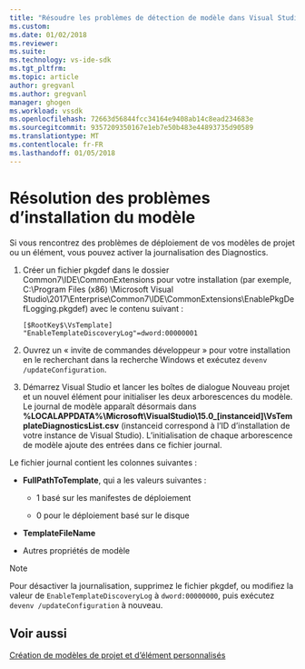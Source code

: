 ```yaml
---
title: "Résoudre les problèmes de détection de modèle dans Visual Studio | Documents Microsoft"
ms.custom: 
ms.date: 01/02/2018
ms.reviewer: 
ms.suite: 
ms.technology: vs-ide-sdk
ms.tgt_pltfrm: 
ms.topic: article
author: gregvanl
ms.author: gregvanl
manager: ghogen
ms.workload: vssdk
ms.openlocfilehash: 72663d56844fcc34164e9408ab14c8ead234683e
ms.sourcegitcommit: 9357209350167e1eb7e50b483e44893735d90589
ms.translationtype: MT
ms.contentlocale: fr-FR
ms.lasthandoff: 01/05/2018
---
```

# <a name="troubleshooting-template-installation"></a>Résolution des problèmes d’installation du modèle

Si vous rencontrez des problèmes de déploiement de vos modèles de projet ou un élément, vous pouvez activer la journalisation des Diagnostics.

1. Créer un fichier pkgdef dans le dossier Common7\IDE\CommonExtensions pour votre installation (par exemple, C:\Program Files (x86) \Microsoft Visual Studio\2017\Enterprise\Common7\IDE\CommonExtensions\EnablePkgDefLogging.pkgdef) avec le contenu suivant :

    ```
    [$RootKey$\VsTemplate]
    "EnableTemplateDiscoveryLog"=dword:00000001
    ```

1. Ouvrez un « invite de commandes développeur » pour votre installation en le recherchant dans la recherche Windows et exécutez `devenv /updateConfiguration`.

1. Démarrez Visual Studio et lancer les boîtes de dialogue Nouveau projet et un nouvel élément pour initialiser les deux arborescences du modèle. Le journal de modèle apparaît désormais dans **%LOCALAPPDATA%\Microsoft\VisualStudio\15.0_[instanceid]\VsTemplateDiagnosticsList.csv** (instanceid correspond à l’ID d’installation de votre instance de Visual Studio). L’initialisation de chaque arborescence de modèle ajoute des entrées dans ce fichier journal.

Le fichier journal contient les colonnes suivantes :

- **FullPathToTemplate**, qui a les valeurs suivantes :

    - 1 basé sur les manifestes de déploiement

    - 0 pour le déploiement basé sur le disque

- **TemplateFileName**

- Autres propriétés de modèle

> [!NOTE]
> Pour désactiver la journalisation, supprimez le fichier pkgdef, ou modifiez la valeur de `EnableTemplateDiscoveryLog` à `dword:00000000`, puis exécutez `devenv /updateConfiguration` à nouveau.

## <a name="see-also"></a>Voir aussi

[Création de modèles de projet et d’élément personnalisés](creating-custom-project-and-item-templates.md)